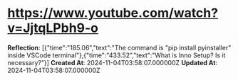 # https://www.youtube.com/watch?v=JjtqLPbh9-o

**Reflection**: [{"time":"185.06","text":"The command is \"pip install pyinstaller\" inside VSCode terminal"},{"time":"433.52","text":"What is Inno Setup? Is it necessary?"}]
**Created At**: 2024-11-04T03:58:07.000000Z
**Updated At**: 2024-11-04T03:58:07.000000Z
